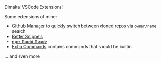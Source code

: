 Dimaka! VSCode Extensions!

Some extensions of mine:

- [GitHub Manager](https://github.com/zardoy/github-manager) to quickly switch between cloned repos via `owner/name` search
- [Better Snippets](https://github.com/zardoy/vscode-better-snippets)
- [npm Rapid Ready](https://github.com/zardoy/npm-the-fastest)
- [Extra Commands](https://github.com/zardoy/extra-commands) contains commands that should be builtin

... and even more
